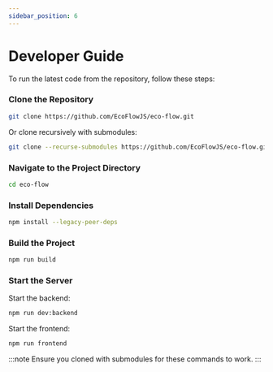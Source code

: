 ```yaml
---
sidebar_position: 6
---
```


# Developer Guide

To run the latest code from the repository, follow these steps:

### Clone the Repository

```bash
git clone https://github.com/EcoFlowJS/eco-flow.git
```

Or clone recursively with submodules:

```bash
git clone --recurse-submodules https://github.com/EcoFlowJS/eco-flow.git
```

### Navigate to the Project Directory

```bash
cd eco-flow
```

### Install Dependencies

```bash
npm install --legacy-peer-deps
```

### Build the Project

```bash
npm run build
```

### Start the Server

Start the backend:

```bash
npm run dev:backend
```

Start the frontend:

```bash
npm run frontend
```

:::note
Ensure you cloned with submodules for these commands to work.
:::
